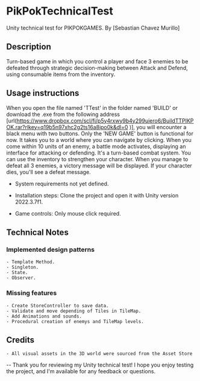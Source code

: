 # PikPokTechnicalTest
Unity technical test for PIKPOKGAMES.
By [Sebastian Chavez Murillo]

## Description
Turn-based game in which you control a player and face 3 enemies to be defeated through strategic decision-making between Attack and Defend, using consumable items from the inventory.

## Usage instructions

When you open the file named 'TTest' in the folder named 'BUILD' or download the .exe from the following address [url(https://www.dropbox.com/scl/fi/p5y4rxwy9b4y299uiero6/BuildTTPIKPOK.rar?rlkey=q19b5n97xhc2g2ts16a8ipo0k&dl=0 )], you will encounter a black menu with two buttons. Only the 'NEW GAME' button is functional for now. It takes you to a world where you can navigate by clicking. When you come within 10 units of an enemy, a battle mode activates, displaying an interface for attacking or defending. It's a turn-based combat system. You can use the inventory to strengthen your character. When you manage to defeat all 3 enemies, a victory message will be displayed. If your character dies, you'll see a defeat message.

- System requirements 
    not yet defined.

- Installation steps: 
    Clone the project and open it with Unity version 2022.3.7f1.

- Game controls:
    Only mouse click required.


## Technical Notes

### Implemented design patterns
    - Template Method.
    - Singleton.
    - State.
    - Observer.


### Missing features
    - Create StoreController to save data.
    - Validate and move depending of Tiles in TileMap.
    - Add Animations and sounds.
    - Procedural creation of enemys and TileMap levels.

## Credits
    - All visual assets in the 3D world were sourced from the Asset Store

--
Thank you for reviewing my Unity technical test! I hope you enjoy testing the project, and I'm available for any feedback or questions.